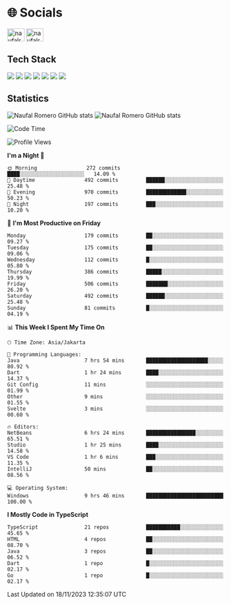 <h1 align="">🌐 Socials</h1>
<p align="left">
<a href="https://linkedin.com/in/naufal-romero-putra-pratama-9ab816177/" target="blank"><img align="center" src="https://raw.githubusercontent.com/rahuldkjain/github-profile-readme-generator/master/src/images/icons/Social/linked-in-alt.svg" alt="naufalromero" height="30" width="40" /></a>
<a href="https://instagram.com/naufalromero" target="blank"><img align="center" src="https://raw.githubusercontent.com/rahuldkjain/github-profile-readme-generator/master/src/images/icons/Social/instagram.svg" alt="naufalromero" height="30" width="40" /></a>
</p>


<h2 align="">Tech Stack</h2>
<div align="">
  <img src="https://img.shields.io/badge/next.js-000000?style=for-the-badge&logo=nextdotjs&logoColor=white"/>
 <img src="https://img.shields.io/badge/typescript-%23007ACC.svg?style=for-the-badge&logo=typescript&logoColor=white"/>
 <img src="https://img.shields.io/badge/react-%2320232a.svg?style=for-the-badge&logo=react&logoColor=%2361DAFB"/>
 <img src="https://img.shields.io/badge/tailwindcss-%2338B2AC.svg?style=for-the-badge&logo=tailwind-css&logoColor=white"/>
 <img src="https://img.shields.io/badge/Prisma-3982CE?style=for-the-badge&logo=Prisma&logoColor=white"/>
 <img src="https://img.shields.io/badge/javascript-%23323330.svg?style=for-the-badge&logo=javascript&logoColor=%23F7DF1E"/>
 <img src="https://img.shields.io/badge/java-%23ED8B00.svg?style=for-the-badge&logo=openjdk&logoColor=white"/>
</div>


<h2 align="">Statistics</h2>
<div align="">
<img src="https://github-readme-stats-xi-nine-74.vercel.app/api?username=romves&show_icons=true&theme=tokyonight&include_all_commits=true&count_private=true" alt="Naufal Romero GitHub stats"/>
<img src="https://github-readme-stats-xi-nine-74.vercel.app/api/top-langs/?username=romves&theme=tokyonight&hide_border=false&include_all_commits=true&count_private=true&layout=compact" alt="Naufal Romero GitHub stats"/>
</div>

<!--START_SECTION:waka-->
![Code Time](http://img.shields.io/badge/Code%20Time-493%20hrs%2043%20mins-blue)

![Profile Views](http://img.shields.io/badge/Profile%20Views-5-blue)

**I'm a Night 🦉** 

```text
🌞 Morning                272 commits         ████░░░░░░░░░░░░░░░░░░░░░   14.09 % 
🌆 Daytime                492 commits         ██████░░░░░░░░░░░░░░░░░░░   25.48 % 
🌃 Evening                970 commits         █████████████░░░░░░░░░░░░   50.23 % 
🌙 Night                  197 commits         ███░░░░░░░░░░░░░░░░░░░░░░   10.20 % 
```
📅 **I'm Most Productive on Friday** 

```text
Monday                   179 commits         ██░░░░░░░░░░░░░░░░░░░░░░░   09.27 % 
Tuesday                  175 commits         ██░░░░░░░░░░░░░░░░░░░░░░░   09.06 % 
Wednesday                112 commits         █░░░░░░░░░░░░░░░░░░░░░░░░   05.80 % 
Thursday                 386 commits         █████░░░░░░░░░░░░░░░░░░░░   19.99 % 
Friday                   506 commits         ███████░░░░░░░░░░░░░░░░░░   26.20 % 
Saturday                 492 commits         ██████░░░░░░░░░░░░░░░░░░░   25.48 % 
Sunday                   81 commits          █░░░░░░░░░░░░░░░░░░░░░░░░   04.19 % 
```


📊 **This Week I Spent My Time On** 

```text
🕑︎ Time Zone: Asia/Jakarta

💬 Programming Languages: 
Java                     7 hrs 54 mins       ████████████████████░░░░░   80.92 % 
Dart                     1 hr 24 mins        ████░░░░░░░░░░░░░░░░░░░░░   14.37 % 
Git Config               11 mins             ░░░░░░░░░░░░░░░░░░░░░░░░░   01.99 % 
Other                    9 mins              ░░░░░░░░░░░░░░░░░░░░░░░░░   01.55 % 
Svelte                   3 mins              ░░░░░░░░░░░░░░░░░░░░░░░░░   00.60 % 

🔥 Editors: 
NetBeans                 6 hrs 24 mins       ████████████████░░░░░░░░░   65.51 % 
Studio                   1 hr 25 mins        ████░░░░░░░░░░░░░░░░░░░░░   14.58 % 
VS Code                  1 hr 6 mins         ███░░░░░░░░░░░░░░░░░░░░░░   11.35 % 
IntelliJ                 50 mins             ██░░░░░░░░░░░░░░░░░░░░░░░   08.56 % 

💻 Operating System: 
Windows                  9 hrs 46 mins       █████████████████████████   100.00 % 
```

**I Mostly Code in TypeScript** 

```text
TypeScript               21 repos            ███████████░░░░░░░░░░░░░░   45.65 % 
HTML                     4 repos             ██░░░░░░░░░░░░░░░░░░░░░░░   08.70 % 
Java                     3 repos             ██░░░░░░░░░░░░░░░░░░░░░░░   06.52 % 
Dart                     1 repo              █░░░░░░░░░░░░░░░░░░░░░░░░   02.17 % 
Go                       1 repo              █░░░░░░░░░░░░░░░░░░░░░░░░   02.17 % 
```




 Last Updated on 18/11/2023 12:35:07 UTC
<!--END_SECTION:waka-->
